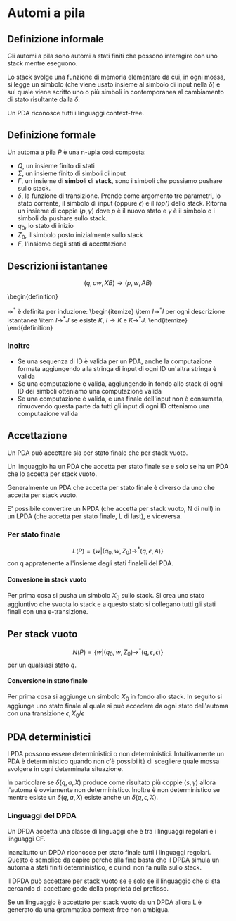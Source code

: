 # Automi a pila

## Definizione informale

Gli automi a pila sono automi a stati finiti che possono interagire con uno stack mentre eseguono.

Lo stack svolge una funzione di memoria elementare da cui, in ogni mossa, si legge un simbolo (che viene usato insieme al simbolo di input nella $\delta$) e sul quale viene scritto uno o più simboli in contemporanea al cambiamento di stato risultante dalla $\delta$.

Un PDA riconosce tutti i linguaggi context-free.

## Definizione formale

Un automa a pila $P$ è una n-upla così composta:

* $Q$, un insieme finito di stati
* $\Sigma$, un insieme finito di simboli di input
* $\Gamma$, un insieme di **simboli di stack**, sono i simboli che possiamo pushare sullo stack.
* $\delta$, la funzione di transizione. Prende come argomento tre parametri, lo stato corrente, il simbolo di input (oppure $\epsilon$) e il *top()* dello stack. Ritorna un insieme di coppie $(p, \gamma)$ dove $p$ è il nuovo stato e $\gamma$ è il simbolo o i simboli da pushare sullo stack.
* $q_0$, lo stato di inizio
* $Z_0$, il simbolo posto inizialmente sullo stack
* $F$, l'insieme degli stati di accettazione

## Descrizioni istantanee

$$(q, aw, XB) \to (p,w,AB)$$

\begin{definition}

$\to^*$ è definita per induzione:
\begin{itemize}
\item $I \to^* I$ per ogni descrizione istantanea
\item $I \to^* J$ se esiste $K$, $I \to K$ e $K \to^* J$.
\end{itemize}
\end{definition}

### Inoltre

* Se una sequenza di ID è valida per un PDA, anche la computazione formata aggiungendo alla stringa di input di ogni ID un'altra stringa è valida
* Se una computazione è valida, aggiungendo in fondo allo stack di ogni ID dei simboli otteniamo una computazione valida
* Se una computazione è valida, e una finale dell'input non è consumata, rimuovendo questa parte da tutti gli input di ogni ID otteniamo una computazione valida

## Accettazione

Un PDA può accettare sia per stato finale che per stack vuoto.

Un linguaggio ha un PDA che accetta per stato finale se e solo se ha un PDA che lo accetta per stack vuoto.

Generalmente un PDA che accetta per stato finale è diverso da uno che accetta per stack vuoto.

E' possibile convertire un NPDA (che accetta per stack vuoto, N di null) in un LPDA (che accetta per stato finale, L di last), e viceversa.

### Per stato finale

$$L(P) = \{w | (q_0,w,Z_0) \to^* (q,\epsilon,A) \}$$ con q appratenente all'insieme degli stati finaleìi del PDA.

#### Convesione in stack vuoto

Per prima cosa si pusha un simbolo $X_0$ sullo stack. Si crea uno stato aggiuntivo che svuota lo stack e a questo stato si collegano tutti gli stati finali con una e-transizione.

## Per stack vuoto

$$N(P) = \{w | (q_0,w,Z_0) \to^* (q, \epsilon, \epsilon)\}$$ per un qualsiasi stato $q$.

#### Conversione in stato finale

Per prima cosa si aggiunge un simbolo $X_0$ in fondo allo stack. In seguito si aggiunge uno stato finale al quale si può accedere da ogni stato dell'automa con una transizione $\epsilon,X_0/\epsilon$


## PDA deterministici

I PDA possono essere deterministici o non deterministici.
Intuitivamente un PDA è deterministico quando non c'è possibilità di scegliere quale mossa svolgere in ogni determinata situazione.

In particolare se $\delta(q,a,X)$ produce come risultato più coppie $(s, \gamma)$ allora l'automa è ovviamente non deterministico. Inoltre è non deterministico se mentre esiste un $\delta(q,a,X)$ esiste anche un $\delta(q,\epsilon,X)$.

### Linguaggi del DPDA

Un DPDA accetta una classe di linguaggi che è tra i linguaggi regolari e i linguaggi CF.

Inanzitutto un DPDA riconosce per stato finale tutti i linguaggi regolari. Questo è semplice da capire perchè alla fine basta che il DPDA simula un automa a stati finiti deterministico, e quindi non fa nulla sullo stack.

Il DPDA può accettare per stack vuoto se e solo se il linguaggio che si sta cercando di accettare gode della proprietà del prefisso.

Se un linguaggio è accettato per stack vuoto da un DPDA allora L è generato da una grammatica context-free non ambigua.

